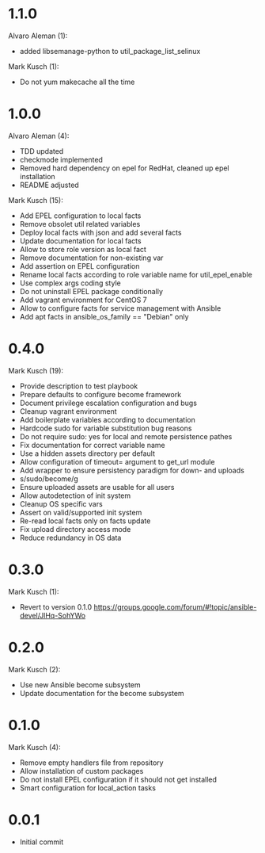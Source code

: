 # 1.1.0

Alvaro Aleman (1):

* added libsemanage-python to util\_package\_list\_selinux

Mark Kusch (1):

* Do not yum makecache all the time

# 1.0.0

Alvaro Aleman (4):

* TDD updated
* checkmode implemented
* Removed hard dependency on epel for RedHat, cleaned up epel installation
* README adjusted

Mark Kusch (15):

* Add EPEL configuration to local facts
* Remove obsolet util related variables
* Deploy local facts with json and add several facts
* Update documentation for local facts
* Allow to store role version as local fact
* Remove documentation for non-existing var
* Add assertion on EPEL configuration
* Rename local facts according to role variable name for util\_epel\_enable
* Use complex args coding style
* Do not uninstall EPEL package conditionally
* Add vagrant environment for CentOS 7
* Allow to configure facts for service management with Ansible
* Add apt facts in ansible\_os\_family == "Debian" only

# 0.4.0

Mark Kusch (19):

* Provide description to test playbook
* Prepare defaults to configure become framework
* Document privilege escalation configuration and bugs
* Cleanup vagrant environment
* Add boilerplate variables according to documentation
* Hardcode sudo for variable substitution bug reasons
* Do not require sudo: yes for local and remote persistence pathes
* Fix documentation for correct variable name
* Use a hidden assets directory per default
* Allow configuration of timeout= argument to get_url module
* Add wrapper to ensure persistency paradigm for down- and uploads
* s/sudo/become/g
* Ensure uploaded assets are usable for all users
* Allow autodetection of init system
* Cleanup OS specific vars
* Assert on valid/supported init system
* Re-read local facts only on facts update
* Fix upload directory access mode
* Reduce redundancy in OS data

# 0.3.0

Mark Kusch (1):

* Revert to version 0.1.0
  https://groups.google.com/forum/#!topic/ansible-devel/JlHq-SohYWo

# 0.2.0

Mark Kusch (2):

* Use new Ansible become subsystem
* Update documentation for the become subsystem

# 0.1.0

Mark Kusch (4):

* Remove empty handlers file from repository
* Allow installation of custom packages
* Do not install EPEL configuration if it should not get installed
* Smart configuration for local\_action tasks

# 0.0.1

* Initial commit


<!-- vim: set nofen ts=4 sw=4 et: -->

